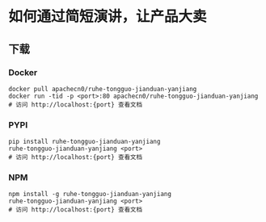 # 如何通过简短演讲，让产品大卖

## 下载

### Docker

```
docker pull apachecn0/ruhe-tongguo-jianduan-yanjiang
docker run -tid -p <port>:80 apachecn0/ruhe-tongguo-jianduan-yanjiang
# 访问 http://localhost:{port} 查看文档
```

### PYPI

```
pip install ruhe-tongguo-jianduan-yanjiang
ruhe-tongguo-jianduan-yanjiang <port>
# 访问 http://localhost:{port} 查看文档
```

### NPM

```
npm install -g ruhe-tongguo-jianduan-yanjiang
ruhe-tongguo-jianduan-yanjiang <port>
# 访问 http://localhost:{port} 查看文档
```